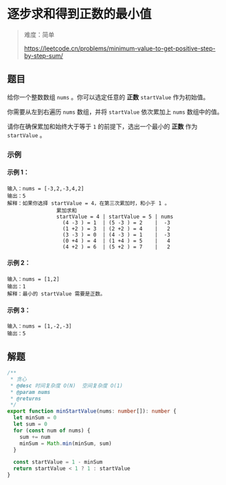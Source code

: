 # 逐步求和得到正数的最小值

> 难度：简单
>
> https://leetcode.cn/problems/minimum-value-to-get-positive-step-by-step-sum/

## 题目

给你一个整数数组 `nums` 。你可以选定任意的 **正数** `startValue` 作为初始值。

你需要从左到右遍历 `nums` 数组，并将 `startValue` 依次累加上 `nums` 数组中的值。

请你在确保累加和始终大于等于 `1` 的前提下，选出一个最小的 **正数** 作为 `startValue` 。

### 示例

#### 示例 1：

```
输入：nums = [-3,2,-3,4,2]
输出：5
解释：如果你选择 startValue = 4，在第三次累加时，和小于 1 。
                累加求和
                startValue = 4 | startValue = 5 | nums
                  (4 -3 ) = 1  | (5 -3 ) = 2    |  -3
                  (1 +2 ) = 3  | (2 +2 ) = 4    |   2
                  (3 -3 ) = 0  | (4 -3 ) = 1    |  -3
                  (0 +4 ) = 4  | (1 +4 ) = 5    |   4
                  (4 +2 ) = 6  | (5 +2 ) = 7    |   2
```

#### 示例 2：

```
输入：nums = [1,2]
输出：1
解释：最小的 startValue 需要是正数。
```

#### 示例 3：

```
输入：nums = [1,-2,-3]
输出：5
```

## 解题

```ts 
/**
 * 贪心
 * @desc 时间复杂度 O(N)  空间复杂度 O(1)
 * @param nums
 * @returns
 */
export function minStartValue(nums: number[]): number {
  let minSum = 0
  let sum = 0
  for (const num of nums) {
    sum += num
    minSum = Math.min(minSum, sum)
  }

  const startValue = 1 - minSum
  return startValue < 1 ? 1 : startValue
}
```